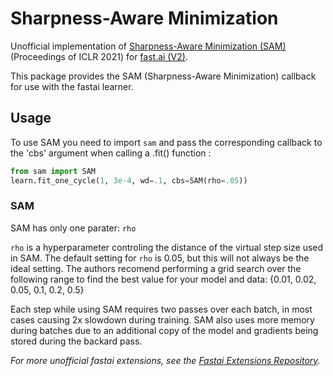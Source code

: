 # Sharpness-Aware Minimization

Unofficial implementation of [Sharpness-Aware Minimization (SAM)](https://arxiv.org/abs/2010.01412) (Proceedings of ICLR 2021) for [fast.ai (V2)](https://docs.fast.ai/).

This package provides the SAM (Sharpness-Aware Minimization) callback for use with the fastai learner.


## Usage

To use SAM you need to import `sam` and pass the corresponding callback to the 'cbs' argument when calling a .fit() function :
```python
from sam import SAM
learn.fit_one_cycle(1, 3e-4, wd=.1, cbs=SAM(rho=.05))
```
### SAM

SAM has only one parater: `rho`

`rho` is a hyperparameter controling the distance of the virtual step size used in SAM. The default setting for `rho` is 0.05, but this will not always be the ideal setting. The authors recomend performing a grid search over the following range to find the best value for your model and data:
{0.01, 0.02, 0.05, 0.1, 0.2, 0.5}

Each step while using SAM requires two passes over each batch, in most cases causing 2x slowdown during training. 
SAM also uses more memory during batches due to an additional copy of the model and gradients being stored during the backard pass. 


*For more unofficial fastai extensions, see the [Fastai Extensions Repository](https://github.com/nestordemeure/fastai-extensions-repository).*
